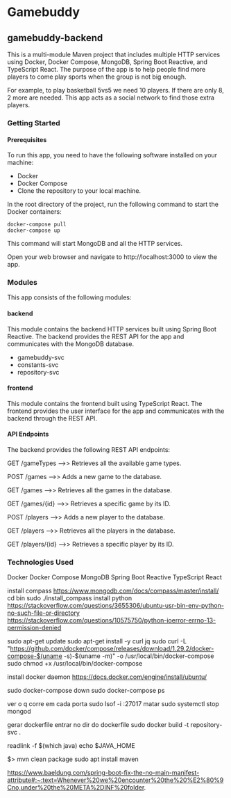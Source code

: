 # Gamebuddy

## gamebuddy-backend
This is a multi-module Maven project that includes multiple HTTP services using Docker, Docker Compose, MongoDB, Spring Boot Reactive, and TypeScript React. The purpose of the app is to help people find more players to come play sports when the group is not big enough.

For example, to play basketball 5vs5 we need 10 players. If there are only 8, 2 more are needed. This app acts as a social network to find those extra players.

### Getting Started

#### Prerequisites
To run this app, you need to have the following software installed on your machine:
- Docker
- Docker Compose
- Clone the repository to your local machine.

In the root directory of the project, run the following command to start the Docker containers:

````
docker-compose pull
docker-compose up
````
This command will start MongoDB and all the HTTP services.

Open your web browser and navigate to http://localhost:3000 to view the app.

### Modules
This app consists of the following modules:

#### backend
This module contains the backend HTTP services built using Spring Boot Reactive. The backend provides the REST API for the app and communicates with the MongoDB database.
- gamebuddy-svc
- constants-svc
- repository-svc

#### frontend
This module contains the frontend built using TypeScript React. The frontend provides the user interface for the app and communicates with the backend through the REST API.

#### API Endpoints
The backend provides the following REST API endpoints:

GET /gameTypes -->> Retrieves all the available game types.

POST /games -->> Adds a new game to the database.

GET /games -->> Retrieves all the games in the database.

GET /games/{id} -->> Retrieves a specific game by its ID.

POST /players -->> Adds a new player to the database.

GET /players -->> Retrieves all the players in the database.

GET /players/{id} -->> Retrieves a specific player by its ID.

### Technologies Used
Docker
Docker Compose
MongoDB
Spring Boot Reactive
TypeScript React




install compass https://www.mongodb.com/docs/compass/master/install/ cd bin sudo ./install_compass
install python
https://stackoverflow.com/questions/3655306/ubuntu-usr-bin-env-python-no-such-file-or-directory
https://stackoverflow.com/questions/10575750/python-ioerror-errno-13-permission-denied



sudo apt-get update
sudo apt-get install -y curl jq
sudo curl -L "https://github.com/docker/compose/releases/download/1.29.2/docker-compose-$(uname -s)-$(uname -m)" -o /usr/local/bin/docker-compose
sudo chmod +x /usr/local/bin/docker-compose


install docker daemon
https://docs.docker.com/engine/install/ubuntu/


sudo docker-compose down
sudo docker-compose ps


ver o q corre em cada porta
sudo lsof -i :27017
matar
sudo systemctl stop mongod

gerar dockerfile
entrar no dir do dockerfile
sudo docker build -t repository-svc .


readlink -f $(which java)
echo $JAVA_HOME

$> mvn clean package
sudo apt install maven

https://www.baeldung.com/spring-boot-fix-the-no-main-manifest-attribute#:~:text=Whenever%20we%20encounter%20the%20%E2%80%9Cno,under%20the%20META%2DINF%20folder.
